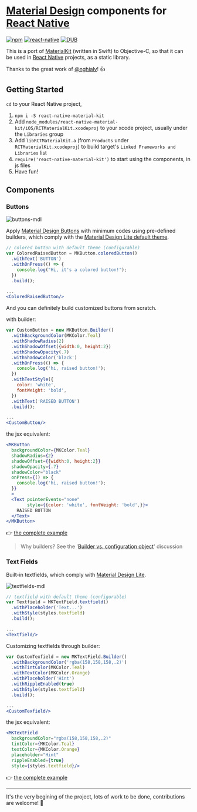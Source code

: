 # [Material Design](http://www.google.com/design/spec/material-design/introduction.html) components for [React Native](https://facebook.github.io/react-native)

[![npm](https://img.shields.io/npm/v/react-native-material-kit.svg)](https://www.npmjs.com/package/react-native-material-kit)
[![react-native](https://img.shields.io/badge/react--native-v0.7.1-05A5D1.svg)](https://facebook.github.io/react-native "tested react-native version")
[![DUB](https://img.shields.io/dub/l/vibe-d.svg)](https://raw.githubusercontent.com/xinthink/react-native-material-kit/master/LICENSE.md "MIT")

This is a port of [MaterialKit](https://github.com/nghialv/MaterialKit) (written in Swift) to Objective-C, so that it can be used in [React Native](https://facebook.github.io/react-native) projects, as a static library.

Thanks to the great work of [@nghialv](https://github.com/nghialv)! :thumbsup:


## Getting Started

`cd` to your React Native project,

1. `npm i -S react-native-material-kit`
2. Add `node_modules/react-native-material-kit/iOS/RCTMaterialKit.xcodeproj` to your xcode project, usually under the `Libraries` group
3. Add `libRCTMaterialKit.a` (from `Products` under `RCTMaterialKit.xcodeproj`) to build target's `Linked Frameworks and Libraries` list
4. `require('react-native-material-kit')` to start using the components, in js files
5. Have fun!


## Components

### Buttons

![buttons-mdl](https://cloud.githubusercontent.com/assets/390805/8761525/08593298-2d88-11e5-98dc-6180a5122b1f.gif)

Apply [Material Design Buttons](http://www.getmdl.io/components/index.html#buttons-section) with minimum codes using pre-defined builders, which comply with the [Material Design Lite default theme](http://www.getmdl.io/customize/index.html).

```jsx
// colored button with default theme (configurable)
var ColoredRaisedButton = MKButton.coloredButton()
  .withText('BUTTON')
  .withOnPress(() => {
    console.log("Hi, it's a colored button!");
  })
  .build();

...
<ColoredRaisedButton/>
```

And you can definitely build customized buttons from scratch.

with builder:

```jsx
var CustomButton = new MKButton.Builder()
  .withBackgroundColor(MKColor.Teal)
  .withShadowRadius(2)
  .withShadowOffset({width:0, height:2})
  .withShadowOpacity(.7)
  .withShadowColor('black')
  .withOnPress(() => {
    console.log('hi, raised button!');
  })
  .withTextStyle({
    color: 'white',
    fontWeight: 'bold',
  })
  .withText('RAISED BUTTON')
  .build();

...
<CustomButton/>
```

the jsx equivalent:

```jsx
<MKButton
  backgroundColor={MKColor.Teal}
  shadowRadius={2}
  shadowOffset={{width:0, height:2}}
  shadowOpacity={.7}
  shadowColor="black"
  onPress={() => {
    console.log('hi, raised button!');
  }}
  >
  <Text pointerEvents="none"
        style={{color: 'white', fontWeight: 'bold',}}>
    RAISED BUTTON
  </Text>
</MKButton>
```

:point_right: [the complete example](https://github.com/xinthink/react-native-material-kit/blob/master/Example/App/buttons.js)

> Why builders? See the '[Builder vs. configuration object](https://github.com/xinthink/react-native-material-kit/issues/3)' discussion


### Text Fields

Built-in textfields, which comply with [Material Design Lite](http://www.getmdl.io/components/#textfields-section).

![textfields-mdl](https://cloud.githubusercontent.com/assets/390805/8794770/26b24724-2fb9-11e5-9af4-abead1cd456b.gif)


```jsx
// textfield with default theme (configurable)
var Textfield = MKTextField.textfield()
  .withPlaceholder('Text...')
  .withStyle(styles.textfield)
  .build();

...
<Textfield/>
```

Customizing textfields through builder:

```jsx
var CustomTexfield = new MKTextField.Builder()
  .withBackgroundColor('rgba(158,158,158,.2)')
  .withTintColor(MKColor.Teal)
  .withTextColor(MKColor.Orange)
  .withPlaceholder('Hint')
  .withRippleEnabled(true)
  .withStyle(styles.textfield)
  .build();

...
<CustomTexfield/>
```

the jsx equivalent:

```jsx
<MKTextField
  backgroundColor="rgba(158,158,158,.2)"
  tintColor={MKColor.Teal}
  textColor={MKColor.Orange}
  placeholder="Hint"
  rippleEnabled={true}
  style={styles.textfield}/>
```

:point_right: [the complete example](https://github.com/xinthink/react-native-material-kit/blob/master/Example/App/textfields.js)


---
It's the very begining of the project, lots of work to be done, contributions are welcome! :beer:
